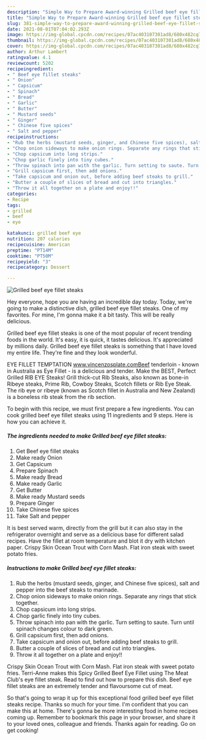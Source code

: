 ```yaml
---
description: "Simple Way to Prepare Award-winning Grilled beef eye fillet steaks"
title: "Simple Way to Prepare Award-winning Grilled beef eye fillet steaks"
slug: 381-simple-way-to-prepare-award-winning-grilled-beef-eye-fillet-steaks
date: 2021-08-01T07:04:02.293Z
image: https://img-global.cpcdn.com/recipes/07ac403107301ad8/680x482cq70/grilled-beef-eye-fillet-steaks-recipe-main-photo.jpg
thumbnail: https://img-global.cpcdn.com/recipes/07ac403107301ad8/680x482cq70/grilled-beef-eye-fillet-steaks-recipe-main-photo.jpg
cover: https://img-global.cpcdn.com/recipes/07ac403107301ad8/680x482cq70/grilled-beef-eye-fillet-steaks-recipe-main-photo.jpg
author: Arthur Lambert
ratingvalue: 4.1
reviewcount: 5202
recipeingredient:
- " Beef eye fillet steaks"
- " Onion"
- " Capsicum"
- " Spinach"
- " Bread"
- " Garlic"
- " Butter"
- " Mustard seeds"
- " Ginger"
- " Chinese five spices"
- " Salt and pepper"
recipeinstructions:
- "Rub the herbs (mustard seeds, ginger, and Chinese five spices), salt and pepper into the beef steaks to marinade."
- "Chop onion sideways to make onion rings. Separate any rings that stick together."
- "Chop capsicum into long strips."
- "Chop garlic finely into tiny cubes."
- "Throw spinach into pan with the garlic. Turn setting to saute. Turn until spinach changes colour to dark green."
- "Grill capsicum first, then add onions."
- "Take capsicum and onion out, before adding beef steaks to grill."
- "Butter a couple of slices of bread and cut into triangles."
- "Throw it all together on a plate and enjoy!!"
categories:
- Recipe
tags:
- grilled
- beef
- eye

katakunci: grilled beef eye 
nutrition: 207 calories
recipecuisine: American
preptime: "PT14M"
cooktime: "PT50M"
recipeyield: "3"
recipecategory: Dessert

---
```



![Grilled beef eye fillet steaks](https://img-global.cpcdn.com/recipes/07ac403107301ad8/680x482cq70/grilled-beef-eye-fillet-steaks-recipe-main-photo.jpg)

Hey everyone, hope you are having an incredible day today. Today, we're going to make a distinctive dish, grilled beef eye fillet steaks. One of my favorites. For mine, I'm gonna make it a bit tasty. This will be really delicious.

Grilled beef eye fillet steaks is one of the most popular of recent trending foods in the world. It's easy, it is quick, it tastes delicious. It's appreciated by millions daily. Grilled beef eye fillet steaks is something that I have loved my entire life. They're fine and they look wonderful.

EYE FILLET TEMPTATION www.vincenzosplate.comBeef tenderloin - known in Australia as Eye Fillet - is a delicious and tender. Make the BEST, Perfect Grilled RIB EYE Steaks! Grill thick-cut Rib Steaks, also known as bone-in Ribeye steaks, Prime Rib, Cowboy Steaks, Scotch fillets or Rib Eye Steak. The rib eye or ribeye (known as Scotch fillet in Australia and New Zealand) is a boneless rib steak from the rib section.


To begin with this recipe, we must first prepare a few ingredients. You can cook grilled beef eye fillet steaks using 11 ingredients and 9 steps. Here is how you can achieve it.

<!--inarticleads1-->

##### The ingredients needed to make Grilled beef eye fillet steaks:

1. Get  Beef eye fillet steaks
1. Make ready  Onion
1. Get  Capsicum
1. Prepare  Spinach
1. Make ready  Bread
1. Make ready  Garlic
1. Get  Butter
1. Make ready  Mustard seeds
1. Prepare  Ginger
1. Take  Chinese five spices
1. Take  Salt and pepper


It is best served warm, directly from the grill but it can also stay in the refrigerator overnight and serve as a delicious base for different salad recipes. Have the fillet at room temperature and blot it dry with kitchen paper. Crispy Skin Ocean Trout with Corn Mash. Flat iron steak with sweet potato fries. 

<!--inarticleads2-->

##### Instructions to make Grilled beef eye fillet steaks:

1. Rub the herbs (mustard seeds, ginger, and Chinese five spices), salt and pepper into the beef steaks to marinade.
1. Chop onion sideways to make onion rings. Separate any rings that stick together.
1. Chop capsicum into long strips.
1. Chop garlic finely into tiny cubes.
1. Throw spinach into pan with the garlic. Turn setting to saute. Turn until spinach changes colour to dark green.
1. Grill capsicum first, then add onions.
1. Take capsicum and onion out, before adding beef steaks to grill.
1. Butter a couple of slices of bread and cut into triangles.
1. Throw it all together on a plate and enjoy!!


Crispy Skin Ocean Trout with Corn Mash. Flat iron steak with sweet potato fries. Terri-Anne makes this Spicy Grilled Beef Eye Fillet using The Meat Club&#39;s eye fillet steak. Read to find out how to prepare this dish. Beef eye fillet steaks are an extremely tender and flavoursome cut of meat. 

So that's going to wrap it up for this exceptional food grilled beef eye fillet steaks recipe. Thanks so much for your time. I'm confident that you can make this at home. There's gonna be more interesting food in home recipes coming up. Remember to bookmark this page in your browser, and share it to your loved ones, colleague and friends. Thanks again for reading. Go on get cooking!
